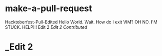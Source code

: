 # make-a-pull-request
Hacktoberfest-Pull-Edited
Hello World. Wait. How do I exit VIM? OH NO. I'M STUCK. HELP!!!
Edit 2
*Edit 2*
*Contributed*
# _Edit 2
